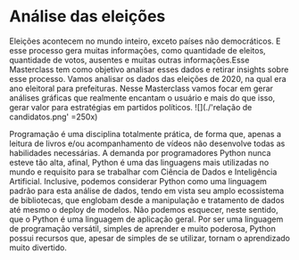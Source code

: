 # Análise das eleições
Eleições acontecem no mundo inteiro, exceto países não democráticos. E esse processo gera muitas informações,
como quantidade de eleitos, quantidade de votos, ausentes e muitas outras informações.Esse Masterclass tem como objetivo analisar esses dados e retirar insights sobre esse processo. Vamos analisar os dados das eleições de 2020, na qual era ano eleitoral para prefeituras.
Nesse Masterclass vamos focar em gerar análises gráficas que realmente encantam o usuário e mais do que isso, gerar valor para estratégias em partidos políticos.
![](./'relação de candidatos.png' =250x)

Programação é uma disciplina totalmente prática, de forma que, apenas a leitura de livros e/ou acompanhamento de vídeos não desenvolve todas as habilidades necessárias.
A demanda por programadores Python nunca esteve tão alta, afinal, Python é uma das linguagens mais utilizadas no mundo e requisito para se trabalhar com Ciência de Dados e Inteligência Artificial. Inclusive, podemos considerar Python como uma linguagem padrão para esta análise de dados, tendo em vista seu amplo ecossistema de bibliotecas, que englobam desde a manipulação e tratamento de dados até mesmo o deploy de modelos. Não podemos esquecer, neste sentido, que o Python é uma linguagem de aplicação geral.
Por ser uma linguagem de programação versátil, simples de aprender e muito poderosa, Python possui recursos que, apesar de simples de se utilizar, tornam o aprendizado muito divertido.
